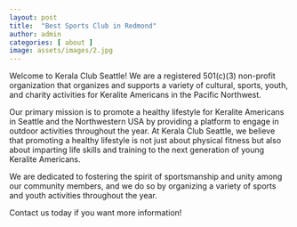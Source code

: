 ```yaml
---
layout: post
title:  "Best Sports Club in Redmond"
author: admin
categories: [ about ]
image: assets/images/2.jpg
---
```


Welcome to Kerala Club Seattle! We are a registered 501(c)(3) non-profit organization that organizes and supports a variety of cultural, sports, youth, and charity activities for Keralite Americans in the Pacific Northwest.

Our primary mission is to promote a healthy lifestyle for Keralite Americans in Seattle and the Northwestern USA by providing a platform to engage in outdoor activities throughout the year. At Kerala Club Seattle, we believe that promoting a healthy lifestyle is not just about physical fitness but also about imparting life skills and training to the next generation of young Keralite Americans.

We are dedicated to fostering the spirit of sportsmanship and unity among our community members, and we do so by organizing a variety of sports and youth activities throughout the year.

Contact us today if you want more information!
